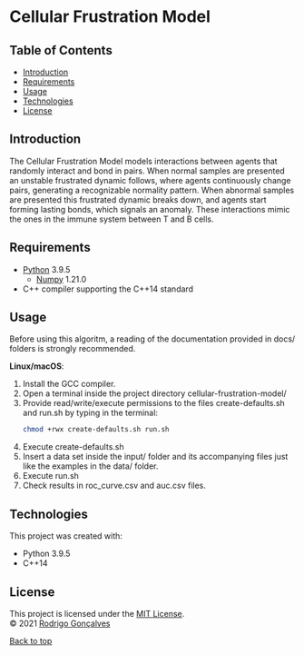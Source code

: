 # Cellular Frustration Model

## Table of Contents

* [Introduction](#introduction)
* [Requirements](#requirements)
* [Usage](#usage)
* [Technologies](#technologies)
* [License](#license)

## Introduction

The Cellular Frustration Model models interactions between agents that randomly interact and bond in pairs. When normal samples are presented an unstable frustrated dynamic follows, where agents continuously change pairs, generating a recognizable normality pattern. When abnormal samples are presented this frustrated dynamic breaks down, and agents start forming lasting bonds, which signals an anomaly. These interactions mimic the ones in the immune system between T and B cells.

## Requirements

- [Python](https://www.python.org/) 3.9.5
    - [Numpy](https://numpy.org/) 1.21.0
- C++ compiler supporting the C++14 standard

## Usage

Before using this algoritm, a reading of the documentation provided in docs/ folders is strongly recommended.

**Linux/macOS**:
1. Install the GCC compiler.
2. Open a terminal inside the project directory cellular-frustration-model/
3. Provide read/write/execute permissions to the files create-defaults.sh and run.sh by typing in the terminal:
    ```bash
    chmod +rwx create-defaults.sh run.sh
    ```
4. Execute create-defaults.sh
5. Insert a data set inside the input/ folder and its accompanying files just like the examples in the data/ folder.
6. Execute run.sh
7. Check results in roc_curve.csv and auc.csv files.

## Technologies

This project was created with:
- Python 3.9.5
- C++14

## License

This project is licensed under the [MIT License](LICENSE).  
&copy; 2021 [Rodrigo Gonçalves](https://github.com/rfgon)

[Back to top](#cellular-frustration-model)
